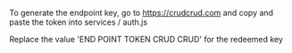 To generate the endpoint key, go to https://crudcrud.com and copy and paste the token into services / auth.js

Replace the value 'END POINT TOKEN CRUD CRUD' for the redeemed key
